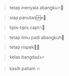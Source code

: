 > tetap menyala abangku🔥🙌

> siap panutan🆙✊🙌

> tipis-tipis capt🔥🫡

> tetap ilmu padi abangkuh🌾

> tetap rispek🫡🙌

> kelas bangda👍🔥

> kasih paham 🔥
